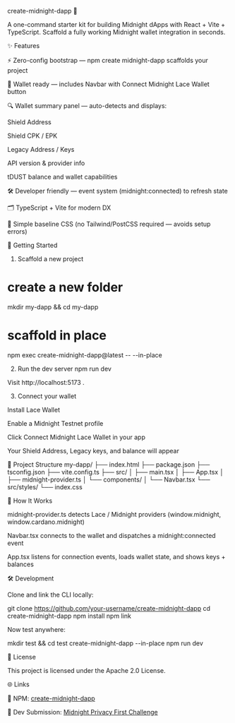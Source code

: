 create-midnight-dapp 🌙

A one-command starter kit for building Midnight dApps with React + Vite + TypeScript.
Scaffold a fully working Midnight wallet integration in seconds.

✨ Features

⚡ Zero-config bootstrap — npm create midnight-dapp scaffolds your project

🔌 Wallet ready — includes Navbar with Connect Midnight Lace Wallet button

🔍 Wallet summary panel — auto-detects and displays:

Shield Address

Shield CPK / EPK

Legacy Address / Keys

API version & provider info

tDUST balance and wallet capabilities

🛠️ Developer friendly — event system (midnight:connected) to refresh state

🗂️ TypeScript + Vite for modern DX

🎨 Simple baseline CSS (no Tailwind/PostCSS required — avoids setup errors)

🚀 Getting Started
1. Scaffold a new project
# create a new folder
mkdir my-dapp && cd my-dapp

# scaffold in place
npm exec create-midnight-dapp@latest -- --in-place

2. Run the dev server
npm run dev


Visit http://localhost:5173
.

3. Connect your wallet

Install Lace Wallet

Enable a Midnight Testnet profile

Click Connect Midnight Lace Wallet in your app

Your Shield Address, Legacy keys, and balance will appear

📖 Project Structure
my-dapp/
├── index.html
├── package.json
├── tsconfig.json
├── vite.config.ts
├── src/
│   ├── main.tsx
│   ├── App.tsx
│   ├── midnight-provider.ts
│   └── components/
│       └── Navbar.tsx
└── src/styles/
    └── index.css

🧩 How It Works

midnight-provider.ts detects Lace / Midnight providers (window.midnight, window.cardano.midnight)

Navbar.tsx connects to the wallet and dispatches a midnight:connected event

App.tsx listens for connection events, loads wallet state, and shows keys + balances

🛠️ Development

Clone and link the CLI locally:

git clone https://github.com/your-username/create-midnight-dapp
cd create-midnight-dapp
npm install
npm link


Now test anywhere:

mkdir test && cd test
create-midnight-dapp --in-place
npm run dev

📜 License

This project is licensed under the Apache 2.0 License.

🌐 Links

🔗 NPM: [create-midnight-dapp](https://www.npmjs.com/package/create-midnight-dapp)

🔗 Dev Submission: [Midnight Privacy First Challenge](https://dev.to/hlee18lee46/enhance-the-ecosystem-npm-package-to-initialize-react-app-with-midnight-lace-wallet-connection-f1j)
